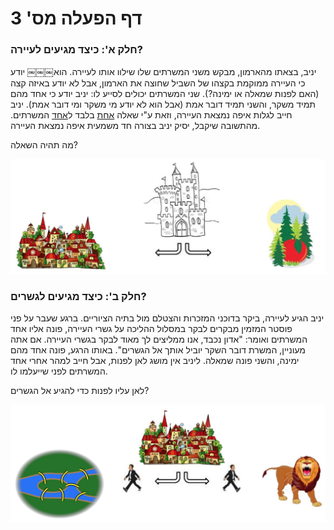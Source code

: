 # דף הפעלה מס' 3

### חלק א': כיצד מגיעים לעיירה?

יניב, בצאתו מהארמון, מבקש משני המשרתים שלו שילוו אותו לעיירה.
 הוא￼￼￼ יודע כי העיירה ממוקמת בקצהו של השביל שחוצה את הארמון, אבל לא יודע באיזה קצה (האם לפנות שמאלה או ימינה?).
  שני המשרתים יכולים לסייע לו: יניב יודע כי אחד מהם תמיד משקר, והשני תמיד דובר אמת (אבל הוא לא יודע מי משקר ומי דובר אמת).
  יניב חייב לגלות איפה נמצאת העיירה, וזאת ע"י שאלה <u>אחת</u> בלבד ל<u>אחד</u> המשרתים.
  מהתשובה שיקבל, יסיק יניב בצורה חד משמעית איפה נמצאת העיירה.

מה תהיה השאלה?
<div id="container" align="center">
  <img class="img-responsive" src="img07.png" title=""/>
</div>


### חלק ב': כיצד מגיעים לגשרים?

יניב הגיע לעיירה, ביקר בדוכני המזכרות והצטלם מול בתיה הציוריים.
 ברגע שעבר על פני פוסטר המזמין מבקרים לבקר במסלול ההליכה על גשרי העיירה, פונה אליו אחד המשרתים ואומר:
 "אדון נכבד, אנו ממליצים לך מאוד לבקר בגשרי העיירה. אם אתה מעוניין, המשרת דובר השקר יוביל אותך אל הגשרים".
 באותו הרגע, פונה אחד מהם ימינה, והשני פונה שמאלה.
 ליניב אין מושג לאן לפנות, אבל חייב למהר אחרי אחד המשרתים לפני שייעלמו לו.

לאן עליו לפנות כדי להגיע אל הגשרים?

<div id="container" align="center">
  <img class="img-responsive" src="img08.png" title=""/>
</div>
